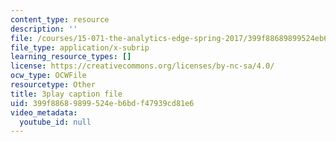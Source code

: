 ```yaml
---
content_type: resource
description: ''
file: /courses/15-071-the-analytics-edge-spring-2017/399f88689899524eb6bdf47939cd81e6_xYnq8nVcN4g.vtt
file_type: application/x-subrip
learning_resource_types: []
license: https://creativecommons.org/licenses/by-nc-sa/4.0/
ocw_type: OCWFile
resourcetype: Other
title: 3play caption file
uid: 399f8868-9899-524e-b6bd-f47939cd81e6
video_metadata:
  youtube_id: null
---
```

